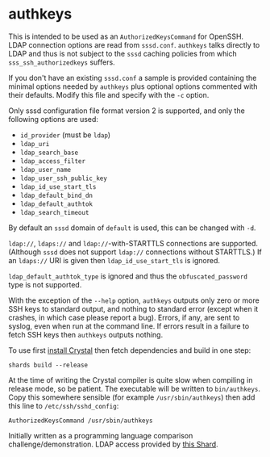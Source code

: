 # authkeys

This is intended to be used as an `AuthorizedKeysCommand` for OpenSSH. LDAP connection options are read from
`sssd.conf`. `authkeys` talks directly to LDAP and thus is not subject to the `sssd` caching policies from which
`sss_ssh_authorizedkeys` suffers.

If you don't have an existing `sssd.conf` a sample is provided containing the minimal options needed by `authkeys` plus optional options commented with their defaults. Modify this file and specify with the `-c` option.

Only sssd configuration file format version 2 is supported, and only the following options are used:

  * `id_provider` (must be `ldap`)
  * `ldap_uri`
  * `ldap_search_base`
  * `ldap_access_filter`
  * `ldap_user_name`
  * `ldap_user_ssh_public_key`
  * `ldap_id_use_start_tls`
  * `ldap_default_bind_dn`
  * `ldap_default_authtok`
  * `ldap_search_timeout`
  
By default an `sssd` domain of `default` is used, this can be changed with `-d`.

`ldap://`, `ldaps://` and `ldap://`-with-STARTTLS connections are supported. (Although `sssd` does not support `ldap://` connections without STARTTLS.) If an `ldaps://` URI is given then `ldap_id_use_start_tls` is ignored.

`ldap_default_authtok_type` is ignored and thus the `obfuscated_password` type is not supported.

With the exception of the `--help` option, `authkeys` outputs only zero or more SSH keys to standard output, and nothing to standard error (except when it crashes, in which case please report a bug). Errors, if any, are sent to syslog, even when run at the command line. If errors result in a failure to fetch SSH keys then `authkeys` outputs nothing.

To use first [install Crystal](https://crystal-lang.org/install/) then fetch dependencies and build in one step:

    shards build --release

At the time of writing the Crystal compiler is quite slow when compiling in release mode, so be patient. The executable will be written to `bin/authkeys`. Copy this somewhere sensible (for example `/usr/sbin/authkeys`) then add this line to `/etc/ssh/sshd_config`:

    AuthorizedKeysCommand /usr/sbin/authkeys

Initially written as a programming language comparison challenge/demonstration. LDAP access provided by
[this Shard](https://github.com/spider-gazelle/crystal-ldap).
